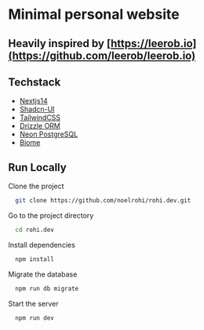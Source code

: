 # Minimal personal website

## Heavily inspired by [https://leerob.io](https://github.com/leerob/leerob.io)

## Techstack
- [Nextjs14](https://nextjs.org/)
- [Shadcn-UI](https://ui.shadcn.com/)
- [TailwindCSS](https://tailwindcss.com/)
- [Drizzle ORM](https://orm.drizzle.team/)
- [Neon PostgreSQL](https://neon.tech/)
- [Biome](https://biomejs.dev/)


## Run Locally

Clone the project

```bash
  git clone https://github.com/noelrohi/rohi.dev.git
```

Go to the project directory

```bash
  cd rohi.dev
```

Install dependencies

```bash
  npm install
```

Migrate the database

```bash
  npm run db migrate
```

Start the server

```bash
  npm run dev
```

